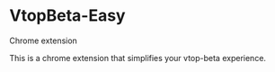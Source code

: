 # VtopBeta-Easy
Chrome extension


This is a chrome extension that simplifies your vtop-beta experience.
